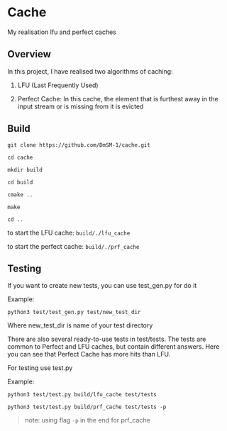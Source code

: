 # Cache
My realisation lfu and perfect caches

## Overview
In this project, I have realised two algorithms of caching:

1) LFU (Last Frequently Used)

2) Perfect Cache: In this cache, the element that is furthest away in the input stream or is missing from it is evicted

## Build

```
git clone https://github.com/DmSM-1/cache.git

cd cache

mkdir build

cd build

cmake ..

make

cd ..
```

to start the LFU cache:
`build/./lfu_cache`

to start the perfect cache:
`build/./prf_cache`

## Testing
If you want to create new tests, you can use test_gen.py for do it

Example:

```
python3 test/test_gen.py test/new_test_dir
```

Where new_test_dir is name of your test directory

There are also several ready-to-use tests in test/tests. 
The tests are common to Perfect and LFU caches, but contain different answers.
Here you can see that Perfect Cache has more hits than LFU.

For testing use test.py

Example:
```
python3 test/test.py build/lfu_cache test/tests

python3 test/test.py build/prf_cache test/tests -p
```
>note: using flag `-p` in the end for prf_cache





